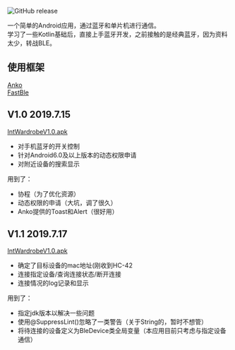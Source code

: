 ![![GitHub release](https://img.shields.io/github/release/lfalive/Smart-wardrobe.svg) ](https://img.shields.io/badge/release-1.0-blue.svg)  

一个简单的Android应用，通过蓝牙和单片机进行通信。  
学习了一些Kotlin基础后，直接上手蓝牙开发，之前接触的是经典蓝牙，因为资料太少，转战BLE。  

## 使用框架
[Anko](https://github.com/Kotlin/anko)  
[FastBle](https://github.com/Jasonchenlijian/FastBle)  

## V1.0 2019.7.15
[IntWardrobeV1.0.apk](https://raw.githubusercontent.com/lfalive/Smart-wardrobe/master/app/release/IntWardrobe_v1.0_07-15_release.apk?token=AI5MP7XEYQHQAEYRE3BLPTK5GWDGW)  

* 对手机蓝牙的开关控制
* 针对Android6.0及以上版本的动态权限申请
* 对附近设备的搜索显示

用到了：
* 协程（为了优化资源）
* 动态权限的申请（大坑，调了很久）
* Anko提供的Toast和Alert（很好用）

## V1.1 2019.7.17

[IntWardrobeV1.0.apk]()    

* 确定了目标设备的mac地址(刚收到HC-42
* 连接指定设备/查询连接状态/断开连接
* 连接情况的log记录和显示

用到了：
* 指定jdk版本以解决一些问题
* 使用@SuppressLint()忽略了一类警告（关于String的，暂时不想管）
* 将待连接的设备定义为BleDevice类全局变量（本应用目前只考虑与指定设备通信）